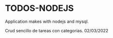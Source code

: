 # TODOS-NODEJS
Application makes with nodejs and mysql.

Crud sencillo de tareas con categorias.
02/03/2022
